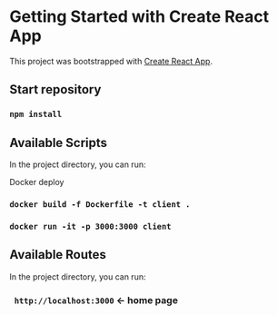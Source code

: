 # Getting Started with Create React App

This project was bootstrapped with [Create React App](https://github.com/facebook/create-react-app).

## Start repository

### `npm install`

## Available Scripts

In the project directory, you can run:

Docker deploy
### `docker build -f Dockerfile -t client .`
### `docker run -it -p 3000:3000 client`

## Available Routes

In the project directory, you can run:

### ` http://localhost:3000` <- home page
